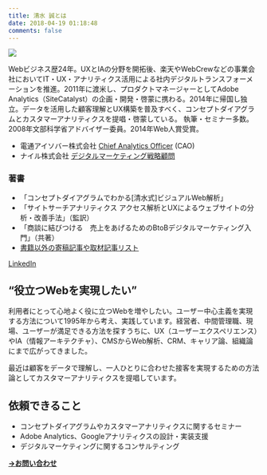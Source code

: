 ```yaml
---
title: 清水 誠とは
date: 2018-04-19 01:18:48
comments: false
---
```


[![](/images/makoto-shimizu-interview-by-loftwork.png)](https://www.opencu.com/2010/04/shimzumakoto1/)

Webビジネス歴24年。UXとIAの分野を開拓後、楽天やWebCrewなどの事業会社においてIT・UX・アナリティクス活用による社内デジタルトランスフォーメーションを推進。2011年に渡米し、プロダクトマネージャーとしてAdobe Analytics（SiteCatalyst）の企画・開発・啓蒙に携わる。2014年に帰国し独立。データを活用した顧客理解とUX構築を普及すべく、コンセプトダイアグラムとカスタマーアナリティクスを提唱・啓蒙している。
執筆・セミナー多数。2008年文部科学省アドバイザー委員。2014年Web人賞受賞。

* 電通アイソバー株式会社 [Chief Analytics Officer](https://www.dentsuisobar.com/news/2013-0515/) (CAO)
* ナイル株式会社 [デジタルマーケティング戦略顧問](http://nyle.co.jp/?p=5451)

### 著書
* 「コンセプトダイアグラムでわかる[清水式]ビジュアルWeb解析」
* 「サイトサーチアナリティクス  アクセス解析とUXによるウェブサイトの分析・改善手法」（監訳）
* 「商談に結びつける　売上をあげるためのBtoBデジタルマーケティング入門」（共著）
* [書籍以外の寄稿記事や取材記事リスト](/articles/)

[LinkedIn](https://www.linkedin.com/in/smz71/)

## “役立つWebを実現したい”

利用者にとって心地よく役に立つWebを増やしたい。ユーザー中心主義を実現する方法について1995年から考え、実践しています。経営者、中間管理職、現場、ユーザーが満足できる方法を探すうちに、UX（ユーザーエクスペリエンス）やIA（情報アーキテクチャ）、CMSからWeb解析、CRM、キャリア論、組織論にまで広がってきました。

最近は顧客をデータで理解し、一人ひとりに合わせた接客を実現するための方法論としてカスタマーアナリティクスを提唱しています。

## 依頼できること

* コンセプトダイアグラムやカスタマーアナリティクスに関するセミナー
* Adobe Analytics、Googleアナリティクスの設計・実装支援
* デジタルマーケティングに関するコンサルティング

[**→お問い合わせ**](/contact/)